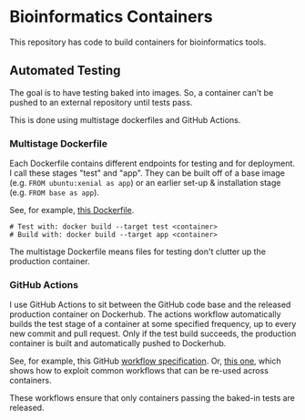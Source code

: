 # Bioinformatics Containers

This repository has code to build containers for bioinformatics tools.

## Automated Testing
The goal is to have testing baked into images. So, a container can't be pushed to an external repository until tests pass.

This is done using multistage dockerfiles and GitHub Actions.

### Multistage Dockerfile

Each Dockerfile contains different endpoints for testing and for deployment. 
I call these stages "test" and "app". They can be built off of a base image (e.g. `FROM ubuntu:xenial as app`) or an earlier set-up & installation stage (e.g. `FROM base as app`). 

See, for example, [this Dockerfile](https://github.com/SarahNadeau/docker-playground/blob/master/test_python_example/Dockerfile).

```
# Test with: docker build --target test <container>
# Build with: docker build --target app <container>
```

The multistage Dockerfile means files for testing don't clutter up the production container.

### GitHub Actions
I use GitHub Actions to sit between the GitHub code base and the released production container on Dockerhub.
The actions workflow automatically builds the test stage of a container at some specified frequency, up to every new commit and pull request. 
Only if the test build succeeds, the production container is built and automatically pushed to Dockerhub.

See, for example, this GitHub [workflow specification](https://github.com/SarahNadeau/docker-playground/blob/master/.github/workflows/test-python-docker-image.yml). Or, [this one](https://github.com/SarahNadeau/docker-playground/blob/master/.github/workflows/build_and_push.yml), which shows how to exploit common workflows that can be re-used across containers.

These workflows ensure that only containers passing the baked-in tests are released.